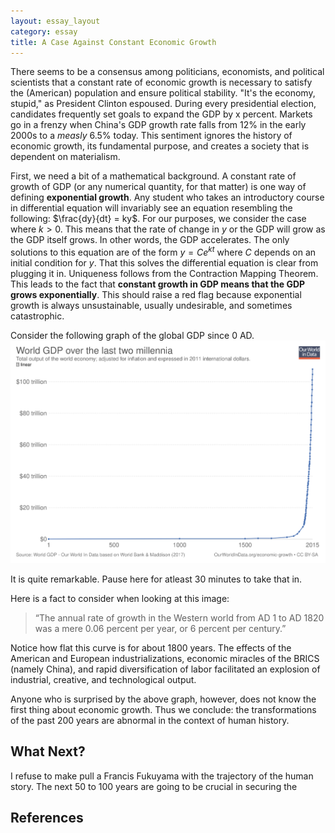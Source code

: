 ```yaml
---
layout: essay_layout
category: essay
title: A Case Against Constant Economic Growth
---
```


There seems to be a consensus among politicians, economists, and political scientists that a constant rate of economic growth is necessary to satisfy the (American) population and ensure political stability. "It's the economy, stupid," as President Clinton espoused. During every presidential election, candidates frequently set goals to expand the GDP by x percent. Markets go in a frenzy when China's GDP growth rate falls from 12% in the early 2000s to a _measly_ 6.5% today. This sentiment ignores the history of economic growth, its fundamental purpose, and creates a society that is dependent on materialism. 

First, we need a bit of a mathematical background. A constant rate of growth of GDP (or any numerical quantity, for that matter) is one way of defining __exponential growth__. Any student who takes an introductory course in differential equation will invariably see an equation resembling the following: $\frac{dy}{dt} = ky$. For our purposes, we consider the case where $k > 0$. This means that the rate of change in $y$ or the GDP will grow as the GDP itself grows. In other words, the GDP accelerates. The only solutions to this equation are of the form $y = Ce^{kt}$ where $C$ depends on an initial condition for $y$. That this solves the differential equation is clear from plugging it in. Uniqueness follows from the Contraction Mapping Theorem. This leads to the fact that __constant growth in GDP means that the GDP grows exponentially__. This should raise a red flag because exponential growth is always unsustainable, usually undesirable, and sometimes catastrophic. 

Consider the following graph of the global GDP since 0 AD. ![A "hockey stick" graph of global GDP](/assets/images/gdp.svg)

It is quite remarkable. Pause here for atleast 30 minutes to take that in. 

Here is a fact to consider when looking at this image: 

>“The annual rate of growth in the Western world from AD 1 to AD 1820 was a mere 0.06 percent per year, or 6 percent per century.”

Notice how flat this curve is for about 1800 years. The effects of the American and European industrializations, economic miracles of the BRICS (namely China), and rapid diversification of labor facilitated an explosion of industrial, creative, and technological output. 

Anyone who is surprised by the above graph, however, does not know the first thing about economic growth. Thus we conclude: the transformations of the past 200 years are abnormal in the context of human history. 

## What Next?

I refuse to make pull a Francis Fukuyama with the trajectory of the human story. The next 50 to 100 years are going to be crucial in securing the 

## References
